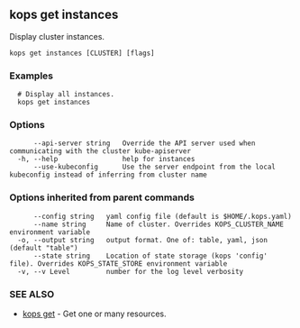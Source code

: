 
<!--- This file is automatically generated by make gen-cli-docs; changes should be made in the go CLI command code (under cmd/kops) -->

## kops get instances

Display cluster instances.

```
kops get instances [CLUSTER] [flags]
```

### Examples

```
  # Display all instances.
  kops get instances
```

### Options

```
      --api-server string   Override the API server used when communicating with the cluster kube-apiserver
  -h, --help                help for instances
      --use-kubeconfig      Use the server endpoint from the local kubeconfig instead of inferring from cluster name
```

### Options inherited from parent commands

```
      --config string   yaml config file (default is $HOME/.kops.yaml)
      --name string     Name of cluster. Overrides KOPS_CLUSTER_NAME environment variable
  -o, --output string   output format. One of: table, yaml, json (default "table")
      --state string    Location of state storage (kops 'config' file). Overrides KOPS_STATE_STORE environment variable
  -v, --v Level         number for the log level verbosity
```

### SEE ALSO

* [kops get](kops_get.md)	 - Get one or many resources.

